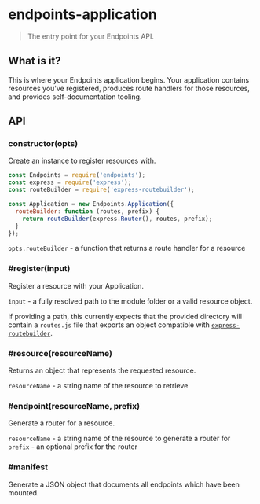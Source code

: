 # endpoints-application
> The entry point for your Endpoints API.

## What is it?
This is where your Endpoints application begins. Your application contains resources you've registered, produces route handlers for those resources, and provides self-documentation tooling.

## API

### constructor(opts)

Create an instance to register resources with.

```js
const Endpoints = require('endpoints');
const express = require('express');
const routeBuilder = require('express-routebuilder');

const Application = new Endpoints.Application({
  routeBuilder: function (routes, prefix) {
    return routeBuilder(express.Router(), routes, prefix);
  }
});
```

`opts.routeBuilder` - a function that returns a route handler for a resource

### #register(input)
Register a resource with your Application.  

`input` - a fully resolved path to the module folder or a valid resource object.

If providing a path, this currently expects that the provided directory will contain a `routes.js` file that exports an object compatible with [`express-routebuilder`](https://github.com/tkellen/node-express-routebuilder).

### #resource(resourceName)
Returns an object that represents the requested resource.

`resourceName` - a string name of the resource to retrieve  

### #endpoint(resourceName, prefix)
Generate a router for a resource.

`resourceName` - a string name of the resource to generate a router for  
`prefix` - an optional prefix for the router

### #manifest
Generate a JSON object that documents all endpoints which have been mounted.
